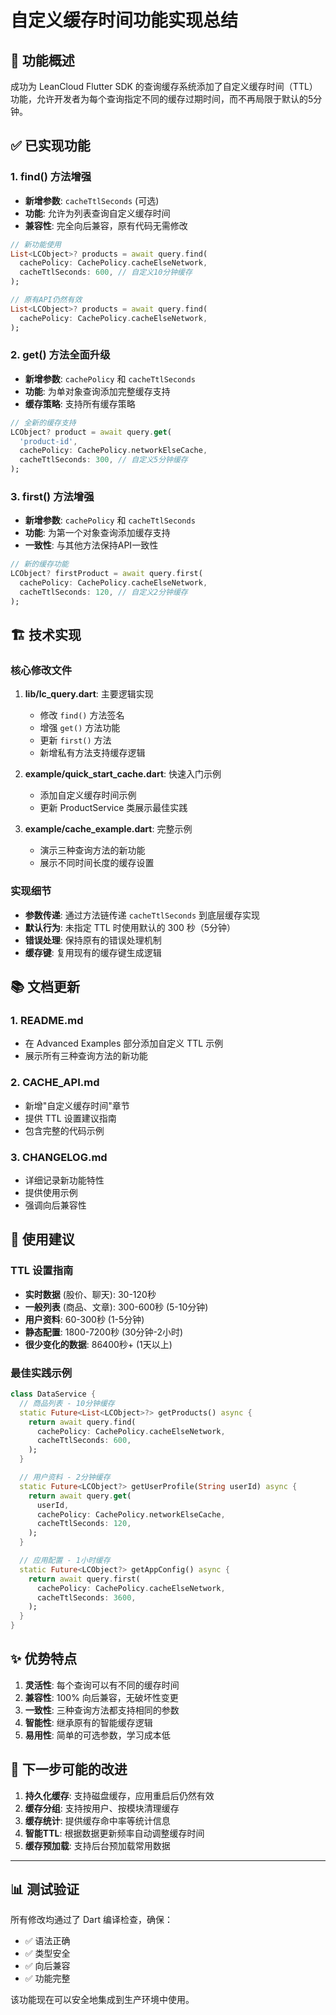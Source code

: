 # 自定义缓存时间功能实现总结

## 🎯 功能概述

成功为 LeanCloud Flutter SDK 的查询缓存系统添加了自定义缓存时间（TTL）功能，允许开发者为每个查询指定不同的缓存过期时间，而不再局限于默认的5分钟。

## ✅ 已实现功能

### 1. find() 方法增强
- **新增参数**: `cacheTtlSeconds` (可选)
- **功能**: 允许为列表查询自定义缓存时间
- **兼容性**: 完全向后兼容，原有代码无需修改

```dart
// 新功能使用
List<LCObject>? products = await query.find(
  cachePolicy: CachePolicy.cacheElseNetwork,
  cacheTtlSeconds: 600, // 自定义10分钟缓存
);

// 原有API仍然有效
List<LCObject>? products = await query.find(
  cachePolicy: CachePolicy.cacheElseNetwork,
);
```

### 2. get() 方法全面升级
- **新增参数**: `cachePolicy` 和 `cacheTtlSeconds`
- **功能**: 为单对象查询添加完整缓存支持
- **缓存策略**: 支持所有缓存策略

```dart
// 全新的缓存支持
LCObject? product = await query.get(
  'product-id',
  cachePolicy: CachePolicy.networkElseCache,
  cacheTtlSeconds: 300, // 自定义5分钟缓存
);
```

### 3. first() 方法增强
- **新增参数**: `cachePolicy` 和 `cacheTtlSeconds`
- **功能**: 为第一个对象查询添加缓存支持
- **一致性**: 与其他方法保持API一致性

```dart
// 新的缓存功能
LCObject? firstProduct = await query.first(
  cachePolicy: CachePolicy.cacheElseNetwork,
  cacheTtlSeconds: 120, // 自定义2分钟缓存
);
```

## 🏗️ 技术实现

### 核心修改文件
1. **lib/lc_query.dart**: 主要逻辑实现
   - 修改 `find()` 方法签名
   - 增强 `get()` 方法功能
   - 更新 `first()` 方法
   - 新增私有方法支持缓存逻辑

2. **example/quick_start_cache.dart**: 快速入门示例
   - 添加自定义缓存时间示例
   - 更新 ProductService 类展示最佳实践

3. **example/cache_example.dart**: 完整示例
   - 演示三种查询方法的新功能
   - 展示不同时间长度的缓存设置

### 实现细节
- **参数传递**: 通过方法链传递 `cacheTtlSeconds` 到底层缓存实现
- **默认行为**: 未指定 TTL 时使用默认的 300 秒（5分钟）
- **错误处理**: 保持原有的错误处理机制
- **缓存键**: 复用现有的缓存键生成逻辑

## 📚 文档更新

### 1. README.md
- 在 Advanced Examples 部分添加自定义 TTL 示例
- 展示所有三种查询方法的新功能

### 2. CACHE_API.md
- 新增"自定义缓存时间"章节
- 提供 TTL 设置建议指南
- 包含完整的代码示例

### 3. CHANGELOG.md
- 详细记录新功能特性
- 提供使用示例
- 强调向后兼容性

## 🎯 使用建议

### TTL 设置指南
- **实时数据** (股价、聊天): 30-120秒
- **一般列表** (商品、文章): 300-600秒 (5-10分钟)
- **用户资料**: 60-300秒 (1-5分钟)
- **静态配置**: 1800-7200秒 (30分钟-2小时)
- **很少变化的数据**: 86400秒+ (1天以上)

### 最佳实践示例
```dart
class DataService {
  // 商品列表 - 10分钟缓存
  static Future<List<LCObject>?> getProducts() async {
    return await query.find(
      cachePolicy: CachePolicy.cacheElseNetwork,
      cacheTtlSeconds: 600,
    );
  }

  // 用户资料 - 2分钟缓存
  static Future<LCObject?> getUserProfile(String userId) async {
    return await query.get(
      userId,
      cachePolicy: CachePolicy.networkElseCache,
      cacheTtlSeconds: 120,
    );
  }

  // 应用配置 - 1小时缓存
  static Future<LCObject?> getAppConfig() async {
    return await query.first(
      cachePolicy: CachePolicy.cacheElseNetwork,
      cacheTtlSeconds: 3600,
    );
  }
}
```

## ✨ 优势特点

1. **灵活性**: 每个查询可以有不同的缓存时间
2. **兼容性**: 100% 向后兼容，无破坏性变更
3. **一致性**: 三种查询方法都支持相同的参数
4. **智能性**: 继承原有的智能缓存逻辑
5. **易用性**: 简单的可选参数，学习成本低

## 🚀 下一步可能的改进

1. **持久化缓存**: 支持磁盘缓存，应用重启后仍然有效
2. **缓存分组**: 支持按用户、按模块清理缓存
3. **缓存统计**: 提供缓存命中率等统计信息
4. **智能TTL**: 根据数据更新频率自动调整缓存时间
5. **缓存预加载**: 支持后台预加载常用数据

---

## 📊 测试验证

所有修改均通过了 Dart 编译检查，确保：
- ✅ 语法正确
- ✅ 类型安全
- ✅ 向后兼容
- ✅ 功能完整

该功能现在可以安全地集成到生产环境中使用。
